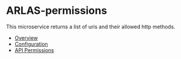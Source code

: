 # ARLAS-permissions
This microservice returns a list of uris and their allowed http methods.
  - [Overview](https://docs.arlas.io/arlas-permissions-overview/)  
  - [Configuration](https://docs.arlas.io/arlas-permissions-configuration/)  
  - [API Permissions](https://docs.arlas.io/arlas-api-permissions/)  
